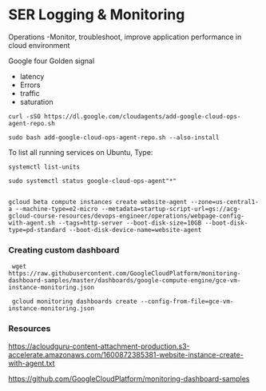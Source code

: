# SER Logging & Monitoring
Operations -Monitor, troubleshoot, improve application performance in cloud environment

Google four Golden signal 
 - latency
 - Errors
 - traffic
 - saturation


```
curl -sSO https://dl.google.com/cloudagents/add-google-cloud-ops-agent-repo.sh

sudo bash add-google-cloud-ops-agent-repo.sh --also-install
```

To list all running services on Ubuntu, Type:
```
systemctl list-units

sudo systemctl status google-cloud-ops-agent"*"


gcloud beta compute instances create website-agent --zone=us-central1-a --machine-type=e2-micro --metadata=startup-script-url=gs://acg-gcloud-course-resources/devops-engineer/operations/webpage-config-with-agent.sh --tags=http-server --boot-disk-size=10GB --boot-disk-type=pd-standard --boot-disk-device-name=website-agent
```


### Creating custom dashboard
```
 wget https://raw.githubusercontent.com/GoogleCloudPlatform/monitoring-dashboard-samples/master/dashboards/google-compute-engine/gce-vm-instance-monitoring.json

 gcloud monitoring dashboards create --config-from-file=gce-vm-instance-monitoring.json
```


### Resources 
https://acloudguru-content-attachment-production.s3-accelerate.amazonaws.com/1600872385381-website-instance-create-with-agent.txt

https://github.com/GoogleCloudPlatform/monitoring-dashboard-samples